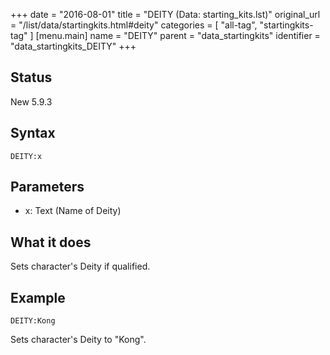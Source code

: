 +++
date = "2016-08-01"
title = "DEITY (Data: starting_kits.lst)"
original_url = "/list/data/startingkits.html#deity"
categories = [ "all-tag", "startingkits-tag" ]
[menu.main]
    name = "DEITY"
    parent = "data_startingkits"
    identifier = "data_startingkits_DEITY"
+++

## Status

New 5.9.3

## Syntax

`DEITY:x`

## Parameters

-   x: Text (Name of Deity)



What it does
------------

Sets character's Deity if qualified.

Example
-------

`DEITY:Kong`

Sets character's Deity to "Kong".

